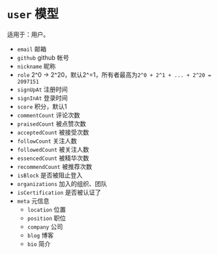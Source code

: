 # `user` 模型

适用于：用户。

- `email` 邮箱
- `github` github 帐号
- `nickname` 昵称
- `role` 2^0 -> 2^20，默认2^=1，所有者最高为`2^0 + 2^1 + ... + 2^20 = 2097151`
- `signUpAt` 注册时间
- `signInAt` 登录时间
- `score` 积分，默认1
- `commentCount` 评论次数
- `praisedCount` 被点赞次数
- `acceptedCount` 被接受次数
- `followCount` 关注人数
- `followedCount` 被关注人数
- `essencedCount` 被精华次数
- `recommendCount` 被推荐次数
- `isBlock` 是否被阻止登入
- `organizations` 加入的组织、团队
- `isCertification` 是否被认证了
- `meta` 元信息
	- `location` 位置
	- `position` 职位
	- `company` 公司
	- `blog` 博客
	- `bio` 简介
